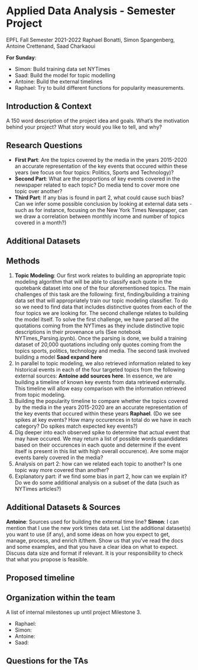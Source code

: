 # Applied Data Analysis - Semester Project
EPFL Fall Semester 2021-2022
Raphael Bonatti, Simon Spangenberg, Antoine Crettenand, Saad Charkaoui

**For Sunday**: 
* Simon: Build training data set NYTimes
* Saad: Build the model for topic modelling
* Antoine: Build the external timelines
* Raphael: Try to build different functions for popularity measurements. 

## Introduction & Context

A 150 word description of the project idea and goals. What’s the motivation behind your project? What story would you like to tell, and why?

## Research Questions
* **First Part**: Are the topics covered by the media in the years 2015-2020 an accurate representation of the key events that occured within these years (we focus on four topics: Politics, Sports and Technology)?
* **Second Part**: What are the proportions of key events covered in the newspaper related to each topic? Do media tend to cover more one topic over another? 
* **Third Part**: If any bias is found in part 2, what could cause such bias? Can we infer some possible conclusion by looking at external data sets - such as for instance, focusing on the New York Times Newspaper, can we draw a correlation between monthly income and number of topics covered in a month?)

## Additional Datasets

## Methods
1. **Topic Modeling**: Our first work relates to building an appropriate topic modeling algorithm that will be able to classify each quote in the quotebank dataset into one of the four aforementioned topics. The main challenges of this task are the following: first, finding/building a training data set that will appropriately train our topic modeling classifier. To do so we need to find data that includes distinctive quotes from each of the four topics we are looking for. The second challenge relates to building the model itself. To solve the first challenge, we have parsed all the quotations coming from the NYTimes as they include distinctive topic descriptions in their provenance urls (See notebook NYTimes_Parsing.ipynb). Once the parsing is done, we build a training dataset of 20,000 quotations including only quotes coming from the topics sports, politics, technology and media. The second task involved building a model **Saad expand here**
2. In parallel to topic modeling, we also retrieved information related to key historical events in each of the four targeted topics from the following external sources: **Antoine add sources here**. In essence, we are building a timeline of known key events from data retrieved externally. This timeline will allow easy comparison with the information retrieved from topic modeling. 
3. Building the popularity timeline to compare whether the topics covered by the media in the years 2015-2020 are an accurate representation of the key events that occured within these years **Raphael**. (Do we see spikes at key events? How many occurences in total do we have in each category? Do spikes match expected key events?)
4. Dig deeper into each observed spike to determine that actual event that may have occured. We may return a list of possible words quandidates based on their occurences in each quote and determine if the event itself is present in this list with high overall occurence). Are some major events barely covered in the media? 
5. Analysis on part 2: how can we related each topic to another? Is one topic way more covered than another? 
6. Explanatory part: if we find some bias in part 2, how can we explain it? Do we do some additional analysis on a subset of the data (such as NYTimes articles?) 

## Additional Datasets & Sources
**Antoine**: Sources used for building the external time line? 
**Simon**: I can mention that I use the new york times data set. 
List the additional dataset(s) you want to use (if any), and some ideas on how you expect to get, manage, process, and enrich it/them. Show us that you’ve read the docs and some examples, and that you have a clear idea on what to expect. Discuss data size and format if relevant. It is your responsibility to check that what you propose is feasible.

## Proposed timeline

## Organization within the team
A list of internal milestones up until project Milestone 3.
* Raphael: 
* Simon: 
* Antoine:
* Saad:

## Questions for the TAs



